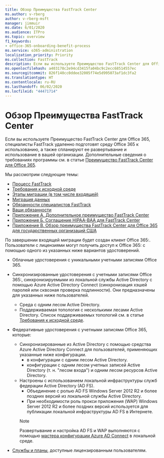 ```yaml
---
title: Обзор Преимущества FastTrack Center
ms.author: v-rberg
author: v-rberg-msft
manager: jimmuir
ms.date: 6/01/2020
ms.audience: ITPro
ms.topic: overview
f1_keywords:
- office-365-onboarding-benefit-process
ms.service: o365-administration
localization_priority: Priority
ms.collection: FastTrack
description: Если вы используете Преимущество FastTrack Center для Office 365, специалисты FastTrack удаленно подготовят среду Office 365 к использованию, а также спланируют ее развертывание и использование в вашей организации. Дополнительные сведения о требованиях программы см. в статье "Преимущество FastTrack Center для Office 365".
ms.openlocfilehash: a403178c2e94cd3415fa04bc9c2ecc68514557ec
ms.sourcegitcommit: 826f140cc0ddee32005f74e5d995073af1dc3fa2
ms.translationtype: HT
ms.contentlocale: ru-RU
ms.lasthandoff: 06/02/2020
ms.locfileid: "44471714"
---
```

# <a name="fasttrack-center-benefit-overview"></a>Обзор Преимущества FastTrack Center

Если вы используете Преимущество FastTrack Center для Office 365, специалисты FastTrack удаленно подготовят среду Office 365 к использованию, а также спланируют ее развертывание и использование в вашей организации. Дополнительные сведения о требованиях программы см. в статье [Преимущество FastTrack Center для Office 365](O365-fasttrack-benefit-for-office-365.md).
  
Мы рассмотрим следующие темы:
- [Процесс FastTrack](O365-fasttrack-process.md) 
- [Требования к исходной среде](O365-source-environment-expectations.md)
- [Этапы миграции (в том числе входящей)](O365-onboarding-and-migration.md)
- [Миграция данных](O365-data-migration.md)
- [Обязанности специалистов FastTrack](O365-fasttrack-responsibilities.md)
- [Ваши обязанности](O365-your-responsibilities.md) 
- [Приложение А. Дополнительное преимущество FastTrack Center](O365-fasttrack-additional-benefits.md)
- [Приложение Б. Соглашение HIPAA-BAA для FastTrack Center](O365-hipaa-business-associate-agreement.md)
- [Приложение В. Обзор преимущества FastTrack Center для Office 365 для государственных организаций США](US-Gov-appendix-overview.md)
    
По завершении входящей миграции будет создан клиент Office 365:. Пользователи с лицензиями могут получить доступ к Office 365: с помощью одного из указанных ниже вариантов удостоверений.
- Облачные удостоверения с уникальными учетными записями Office 365.
- Синхронизированные удостоверения с учетными записями Office 365:, синхронизируемыми из локальной службы Active Directory с помощью Azure Active Directory Connect (синхронизация хэшей паролей или сквозная проверка подлинности). Они предназначены для указанных ниже пользователей.
  - Среда с одним лесом Active Directory.
  - Поддерживаемая топология с несколькими лесами Active Directory. Список поддерживаемых топологий см. в статье [Требования к исходной среде](O365-source-environment-expectations.md).
- Федеративные удостоверения с учетными записями Office 365, которые:
  - Синхронизированные из Active Directory с помощью средства Azure Active Directory Connect для пользователей, применяющих указанные ниже конфигурации.
      - в конфигурации с одним лесом Active Directory.
      - конфигурации с одним лесом учетных записей Active Directory (т. н. "лесом входа") и одним лесом ресурсов Active Directory.
  - Настроены с использованием локальной инфраструктуры служб федерации Active Directory (AD FS).
      - Объединение с ролью AD FS Windows Server 2012 R2 и более поздних версий из локальной службы Active Directory.
      - При необходимости роль прокси приложения (WAP) Windows Server 2012 R2 и более поздних версий используется для публикации локальной инфраструктуры AD FS в Интернете.
    > [!NOTE]
    > Развертывание и настройка AD FS и WAP выполняются с помощью [мастера конфигурации Azure AD Connect](https://go.microsoft.com/fwlink/?linkid=844794) в локальной среде. 
  
- [Службы и планы](M365-eligible-services-and-plans.md), доступные лицензированным пользователям.

